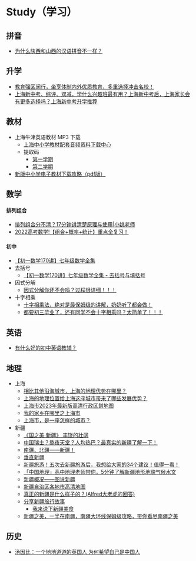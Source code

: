 # Study（学习）

## 拼音
* [为什么陕西和山西的汉语拼音不一样？](https://www.zhihu.com/question/20529164/answer/187091631)

## 升学
* [教育强区闵行，坐享体制内外优质教育，多重选择冲击名校！](https://zhuanlan.zhihu.com/p/366001314)
* [上海新中考、综评、双减，学什么兴趣班最有用？上海新中考后，上海家长会有更多选择吗？上海新中考升学推荐](https://zhuanlan.zhihu.com/p/506522875)

## 教材
* 上海牛津英语教材 MP3 下载
  * [上海中小学教材配套音频资料下载中心](http://mp3.bookmall.com.cn/)
  * 提取码
    * [第一学期](mp3.bookmall.com.cn/img/tqm1.png)
    * [第二学期](mp3.bookmall.com.cn/img/tqm2.png)
* [新版中小学电子教材下载攻略（pdf版）](https://zhuanlan.zhihu.com/p/542007886)

## 数学
#### 排列组合
* [排列组合分不清？17分钟讲清楚原理与使用|小姚老师](https://www.bilibili.com/video/BV1sR4y1c7n3/)
* [2022高考数学!【组合+概率+统计】重点全复习！](https://www.bilibili.com/video/BV14R4y1w7aU/)
#### 初中
* [【初一数学170讲】七年级数学全集](https://www.bilibili.com/video/BV1aP4y1o7n1/?p=1)
* 去括号
  * [【初一数学170讲】七年级数学全集 - 去括号与填括号](https://www.bilibili.com/video/BV1aP4y1o7n1/?p=34)
* 因式分解
  * [因式分解你还不会吗？过程很详细！！！](https://www.bilibili.com/video/BV1um4y117TP/)
* 十字相乘
  * [十字相乘法，绝对是最保姆级的讲解，奶奶听了都会做！](https://www.bilibili.com/video/BV13W4y1L7NJ/)
  * [都要初三毕业了，还有同学不会十字相乘吗？太简单了！！！](https://www.bilibili.com/video/BV1Ns4y1R7wP/)

## 英语
* [有什么好的初中英语教辅？](https://www.zhihu.com/question/29693069)

## 地理
* 上海
  * [相比其他沿海城市，上海的地理优势在哪里？](https://www.zhihu.com/question/22558641)
  * [上海的地理位置给上海这座城市带来了哪些发展优势？](https://www.zhihu.com/question/454223976/answer/1834003331)
  * [上海市2023年最新版高清行政区划地图](https://zhuanlan.zhihu.com/p/658689558)
  * [我的家乡在哪里之上海市](https://zhuanlan.zhihu.com/p/337081220)
  * [上海市，是一座怎样的城市？](https://sns-webpic-qc.xhscdn.com/202312191437/9c31bfb56c1f06d49ef2546c15c8884f/4835785e-d03a-3142-b93a-62716b941a8d!nd_dft_wlteh_webp_3)
* 新疆
  * [《国之美·新疆》 丰饶的壮阔](https://www.bilibili.com/video/BV1PR4y1w7rD/)
  * [中国瑞士？熬夜天堂？人均热巴？最真实的新疆了解一下！](https://www.bilibili.com/video/BV1yg4y1N7MS/)
  * [南疆、北疆——新疆！](https://zhuanlan.zhihu.com/p/632030368)
  * [垂直新疆](https://baike.baidu.com/item/%E5%9E%82%E7%9B%B4%E6%96%B0%E7%96%86/12355313)
  * [新疆旅游！五次去新疆旅游后，我想给大家的34个建议！值得一看！](https://zhuanlan.zhihu.com/p/377801244)
  * [「中国地理」高中地理老师带你，5分钟了解新疆地形地貌气候水文](https://baijiahao.baidu.com/s?id=1694857540239752271)
  * [新疆概况——图说新疆](https://zhuanlan.zhihu.com/p/28856212)
  * [新疆自治区各地市高清地图](https://zhuanlan.zhihu.com/p/576174774)
  * [真正的新疆是什么样子的？(Alfred大老虎的回答)](https://www.zhihu.com/question/440636963/answer/1695926294)
  * [分享新疆旅行故事](https://www.zhihu.com/people/xin-jiang-ding-zhi-lu-xing)
    * [我来说下新疆美食](https://www.zhihu.com/question/621974779/answer/3228475397)
  * [新疆之美，一半在南疆，南疆大环线保姆级攻略，带你看尽南疆之美](https://www.bilibili.com/video/BV1K8411Q7LT/)

## 历史
* [汤因比：一个地地道道的英国人 为何希望自己是中国人](https://zhuanlan.zhihu.com/p/445016922)
